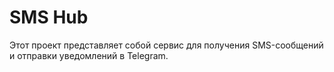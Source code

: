 # SMS Hub

Этот проект представляет собой сервис для получения SMS-сообщений 
и отправки уведомлений в Telegram. 
